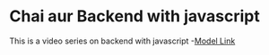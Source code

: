 # Chai aur Backend with javascript

This is a video series on backend with javascript
-[Model Link](https://app.eraser.io/workspace/YtPqZ1VogxGy1jzIDkzj)